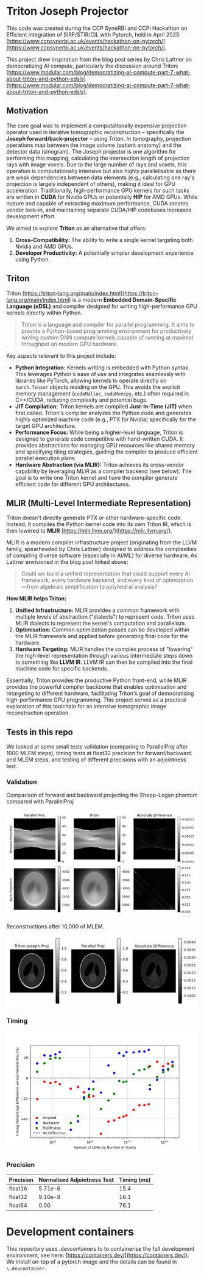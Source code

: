 # Triton Joseph Projector

This code was created during the CCP SyneRBI and CCPi Hackathon on Efficient integration of SIRF/STIR/CIL with Pytorch, held in April 2025: [https://www.ccpsynerbi.ac.uk/events/hackathon-on-pytorch/](https://www.ccpsynerbi.ac.uk/events/hackathon-on-pytorch/).

This project drew inspiration from the blog post series by Chris Lattner on democratizing AI compute, particularly the discussion around Triton: [https://www.modular.com/blog/democratizing-ai-compute-part-7-what-about-triton-and-python-edsls](https://www.modular.com/blog/democratizing-ai-compute-part-7-what-about-triton-and-python-edsls).

## Motivation

The core goal was to implement a computationally expensive projection operator used in iterative tomographic reconstruction – specifically the **Joseph forward/back-projector** – using Triton. In tomography, projection operations map between the image volume (patient anatomy) and the detector data (sinogram). The Joseph projector is one algorithm for performing this mapping, calculating the intersection length of projection rays with image voxels. Due to the large number of rays and voxels, this operation is computationally intensive but also highly parallelisable as there are weak dependencies between data elements (e.g., calculating one ray's projection is largely independent of others), making it ideal for GPU acceleration. Traditionally, high-performance GPU kernels for such tasks are written in **CUDA** for Nvidia GPUs or potentially **HIP** for AMD GPUs. While mature and capable of extracting maximum performance, CUDA creates vendor lock-in, and maintaining separate CUDA/HIP codebases increases development effort.

We aimed to explore **Triton** as an alternative that offers:
1.  **Cross-Compatibility:** The ability to write a single kernel targeting both Nvidia and AMD GPUs.
2.  **Developer Productivity:** A potentially simpler development experience using Python.

## Triton

Triton [https://triton-lang.org/main/index.html](https://triton-lang.org/main/index.html) is a modern **Embedded Domain-Specific Language (eDSL)** and compiler designed for writing high-performance GPU kernels directly within Python.

> Triton is a language and compiler for parallel programming. It aims to provide a Python-based programming environment for productively writing custom DNN compute kernels capable of running at maximal throughput on modern GPU hardware.

Key aspects relevant to this project include:

* **Python Integration:** Kernels writing is embedded with Python syntax. This leverages Python's ease of use and integrates seamlessly with libraries like PyTorch, allowing kernels to operate directly on `torch.Tensor` objects residing on the GPU. This avoids the explicit memory management (`cudaMalloc`, `cudaMemcpy`, etc.) often required in C++/CUDA, reducing complexity and potential bugs.
* **JIT Compilation:** Triton kernels are compiled **Just-In-Time (JIT)** when first called. Triton's compiler analyzes the Python code and generates highly optimized machine code (e.g., PTX for Nvidia) specifically for the target GPU architecture.
* **Performance Focus:** While being a higher-level language, Triton is designed to generate code competitive with hand-written CUDA. It provides abstractions for managing GPU resources like shared memory and specifying tiling strategies, guiding the compiler to produce efficient parallel execution plans.
* **Hardware Abstraction (via MLIR):** Triton achieves its cross-vendor capability by leveraging MLIR as a compiler backend (see below). The goal is to write one Triton kernel and have the compiler generate efficient code for different GPU architectures.

## MLIR (Multi-Level Intermediate Representation)

Triton doesn't directly generate PTX or other hardware-specific code. Instead, it compiles the Python kernel code into its own Triton IR, which is then lowered to **MLIR** [https://mlir.llvm.org/](https://mlir.llvm.org/).

MLIR is a modern compiler infrastructure project (originating from the LLVM family, spearheaded by Chris Lattner) designed to address the complexities of compiling diverse software (especially in AI/ML) for diverse hardware. As Lattner envisioned in the blog post linked above:

> Could we build a unified representation that could support every AI framework, every hardware backend, and every kind of optimization—from algebraic simplification to polyhedral analysis?

**How MLIR helps Triton:**

1.  **Unified Infrastructure:** MLIR provides a common framework with multiple levels of abstraction ("dialects") to represent code. Triton uses MLIR dialects to represent the kernel's computation and parallelism.
2.  **Optimisation:** Common optimization passes can be developed within the MLIR framework and applied before generating final code for the hardware.
3.  **Hardware Targeting:** MLIR handles the complex process of "lowering" the high-level representation through various intermediate steps down to something like **LLVM IR**. LLVM IR can then be compiled into the final machine code for specific backends.

Essentially, Triton provides the productive Python front-end, while MLIR provides the powerful compiler backbone that enables optimisation and retargeting to different hardware, facilitating Triton's goal of democratising high-performance GPU programming. This project serves as a practical exploration of this toolchain for an intensive tomographic image reconstruction operation.

## Tests in this repo

We looked at some small tests validation (comparing to ParallelProj after 1000 MLEM steps), timing tests at float32 precision for forward/backward and MLEM steps, and testing of different precisions with an adjointness test.

### Validation

Comparison of forward and backward projecting the Shepp-Logan phantom compared with ParallelProj

![image info](./validation.png)

Reconstructions after 10,000 of MLEM. 

![image info](/validation_10000_MLEM.png)


### Timing

![image info](/timing_percentage_difference.png)

### Precision

| Precision  | Normalised Adjointness Test  |  Timing (ms) |
|---|---|---|
|  float16 | 5.71e-6  | 15.4  |  
| float32  |  9.10e-8 | 16.1  |   
| float64  | 0.00  | 76.1  |


# Development containers

This repository uses .devcontainers to to containerise the full development environment, see here: [https://containers.dev/](https://containers.dev/). We install on-top of a pytorch image and the details can be found in `\.devcontainer`.